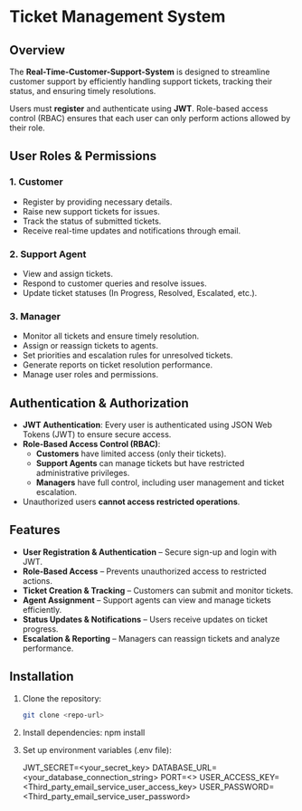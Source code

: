 # Ticket Management System

## Overview
The **Real-Time-Customer-Support-System** is designed to streamline customer support by efficiently handling support tickets, tracking their status, and ensuring timely resolutions. 

Users must **register** and authenticate using **JWT**. Role-based access control (RBAC) ensures that each user can only perform actions allowed by their role.

## User Roles & Permissions

### 1. **Customer**
- Register by providing necessary details.
- Raise new support tickets for issues.
- Track the status of submitted tickets.
- Receive real-time updates and notifications through email.

### 2. **Support Agent**
- View and assign tickets.
- Respond to customer queries and resolve issues.
- Update ticket statuses (In Progress, Resolved, Escalated, etc.).

### 3. **Manager**
- Monitor all tickets and ensure timely resolution.
- Assign or reassign tickets to agents.
- Set priorities and escalation rules for unresolved tickets.
- Generate reports on ticket resolution performance.
- Manage user roles and permissions.

## Authentication & Authorization
- **JWT Authentication**: Every user is authenticated using JSON Web Tokens (JWT) to ensure secure access.  
- **Role-Based Access Control (RBAC)**:  
  - **Customers** have limited access (only their tickets).  
  - **Support Agents** can manage tickets but have restricted administrative privileges.  
  - **Managers** have full control, including user management and ticket escalation.  
- Unauthorized users **cannot access restricted operations**.

## Features
- **User Registration & Authentication** – Secure sign-up and login with JWT.
- **Role-Based Access** – Prevents unauthorized access to restricted actions.
- **Ticket Creation & Tracking** – Customers can submit and monitor tickets.
- **Agent Assignment** – Support agents can view and manage tickets efficiently.
- **Status Updates & Notifications** – Users receive updates on ticket progress.
- **Escalation & Reporting** – Managers can reassign tickets and analyze performance.

## Installation
1. Clone the repository:  
   ```sh
   git clone <repo-url>

2. Install dependencies:
    npm install

3. Set up environment variables (.env file):

   JWT_SECRET=<your_secret_key>
   DATABASE_URL=<your_database_connection_string>
   PORT=<>
   USER_ACCESS_KEY= <Third_party_email_service_user_access_key>
   USER_PASSWORD= <Third_party_email_service_user_password>
